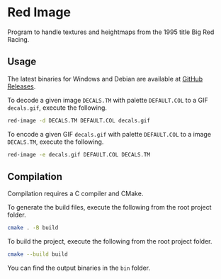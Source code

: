 # Red Image
Program to handle textures and heightmaps from the 1995 title Big Red Racing.

## Usage
The latest binaries for Windows and Debian are available at [GitHub Releases](https://github.com/jacobgelling/red-image/releases/latest).

To decode a given image `DECALS.TM` with palette `DEFAULT.COL` to a GIF `decals.gif`, execute the following.
```bash
red-image -d DECALS.TM DEFAULT.COL decals.gif
```

To encode a given GIF `decals.gif` with palette `DEFAULT.COL` to a image `DECALS.TM`, execute the following.
```bash
red-image -e decals.gif DEFAULT.COL DECALS.TM
```

## Compilation
Compilation requires a C compiler and CMake.

To generate the build files, execute the following from the root project folder.
```bash
cmake . -B build
```

To build the project, execute the following from the root project folder.
```bash
cmake --build build
```

You can find the output binaries in the `bin` folder.

